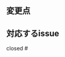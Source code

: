 <!--
必ず画面右のメニューからReviewers,Labels,Projectsを設定してください
-->

## 変更点

## 対応するissue

<!-- closed #issue番号 のように記載してください -->
closed #
